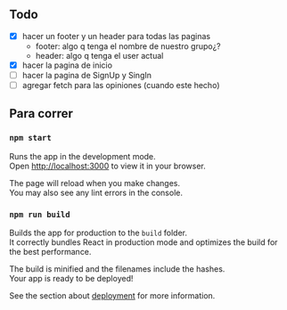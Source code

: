 ## Todo

- [x] hacer un footer y un header para todas las paginas
    - footer: algo q tenga el nombre de nuestro grupo¿?
    - header: algo q tenga el user actual
- [x] hacer la pagina de inicio
- [ ] hacer la pagina de SignUp y SingIn
- [ ] agregar fetch para las opiniones (cuando este hecho)

## Para correr
### `npm start`

Runs the app in the development mode.\
Open [http://localhost:3000](http://localhost:3000) to view it in your browser.

The page will reload when you make changes.\
You may also see any lint errors in the console.

### `npm run build`

Builds the app for production to the `build` folder.\
It correctly bundles React in production mode and optimizes the build for the best performance.

The build is minified and the filenames include the hashes.\
Your app is ready to be deployed!

See the section about [deployment](https://facebook.github.io/create-react-app/docs/deployment) for more information.

